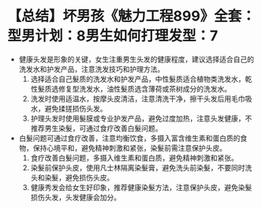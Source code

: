 # 【总结】坏男孩《魅力工程899》全套：型男计划：8男生如何打理发型：7

-   健康头发是形象的关键，女生注重男生头发的健康程度，建议选择适合自己的洗发水和护发产品，注意洗发技巧和护理方法。
    1.  选择适合自己髮质的洗发水和护发产品，中性髮质适合植物类洗发水，乾性髮质选修复型洗发水，油性髮质选含薄荷或茶树成分的洗发水。
    2.  洗发时使用适温水，按摩头皮清洁，注意清洗干净，擦干头发后用毛巾吸水，避免揉搓损伤头发。
    3.  护理头发时使用髮膜或专业护发产品，避免过度加热，注意头发健康，不推荐男生染髮，可通过食疗改善白髮问题。
-   白髮问题可通过食疗改善，注意均衡饮食，多摄入富含维生素和蛋白质的食物，保持心境平和，避免精神刺激和紧张，染髮前需注意保护头皮。
    1.  食疗改善白髮问题，多摄入维生素和蛋白质，避免精神刺激和紧张。
    2.  染髮前保护头皮，使用凡士林隔离染髮膏，避免洗头前染髮，不要同时洗头和染髮，避免损伤头皮。
    3.  健康秀发会给女生好印象，推荐健康染髮方法，注意保护头皮，避免染髮损伤头发，头发健康会加分。
